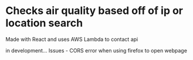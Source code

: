 # Checks air quality based off of ip or location search

Made with React and uses AWS Lambda to contact api

in development...
Issues - CORS error when using firefox to open webpage
